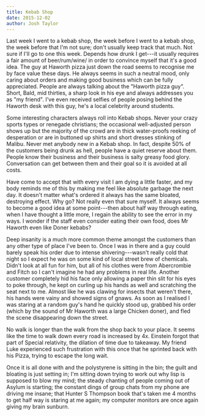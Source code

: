```yaml
---
title: Kebab Shop
date: 2015-12-02
author: Josh Taylor
---
```


Last week I went to a kebab shop, the week before I went to a kebab shop, the
week before that I'm not sure; don't usually keep track that much. Not sure if
I'll go to one this week. Depends how drunk I get---it usually requires a fair
amount of beer/rum/wine/ in order to convince myself that it's a good idea. The
guy at Haworth pizza just down the road seems to recognise me by face value
these days. He always seems in such a neutral mood, only caring about orders
and making good business which can be fully appreciated. People are always
talking about the "Haworth pizza guy". Short, Bald, mid thirties, a sharp look
in his eye and always addresses you as "my friend". I've even received selfies
of people posing behind the Haworth desk with this guy, he's a local celebrity
around students.

Some interesting characters always roll into Kebab shops. Never your crazy
sports types or renegade christians; the occasional well-adjusted person shows
up but the majority of the crowd are in thick water-proofs reeking of
desperation or are in buttoned up shirts and short dresses stinking of Malibu.
Never met anybody new in a Kebab shop. In fact, despite 50% of the customers
being drunk as hell, people have a quiet reserve about them. People know their
business and their business is salty greasy food glory. Conversation can get
between them and their goal so it is avoided at all costs.

Have come to accept that with every visit I am dying a little faster, and my
body reminds me of this by making me feel like absolute garbage the next day.
It doesn't matter what's ordered it always has the same bloated, destroying
effect. Why go? Not really even that sure myself. It always seems to become a
good idea at some point---then about half way through eating, when I have
thought a little more, I regain the ability to see the error in my ways. I
wonder if the staff even consider eating their own food, does Mr Haworth even
like Doner kebabs?

Deep insanity is a much more common theme amongst the customers than any other
type of place I've been to. Once I was in there and a guy could barely speak
his order due to intense shivering---wasn't really cold that night so I expect
he was on some kind of local street brew of chemicals. Didn't look at all fun
for him, but all of his clothes were from Abercrombie and Fitch so I can't
imagine he had any problems in real life. Another customer completely hid his
face only allowing a paper thin slit for his eyes to poke through, he kept on
curling up his hands as well and scratching the seat next to me. Almost like he
was clawing for insects that weren't there, his hands were vainy and showed
signs of gnaws. As soon as I realised I was staring at a random guy's hand he
quickly stood up, grabbed his order (which by the sound of Mr Haworth was a
large Chicken doner), and fled the scene disappearing down the street.

No walk is longer than the walk from the shop back to your place. It seems like
the time to walk down every road is increased by 4x. Einstein forgot that part
of Special relativity, the dilation of time due to takeaway. My friend Luke
experienced such frustration with this once that he sprinted back with his
Pizza, trying to escape the long wait.

Once it is all done with and the polystyrene is sitting in the bin; the guilt
and bloating is just setting in; I'm sitting down trying to work out why lisp
is supposed to blow my mind; the steady chanting of people coming out of Asylum
is starting; the constant dings of group chats from my phone are driving me
insane; that Hunter S Thompson book that's taken me 4 months to get half way is
staring at me again; my computer monitors are once again giving my brain
sunburn.
